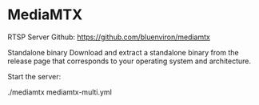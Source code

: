 # MediaMTX
RTSP Server
Github: https://github.com/bluenviron/mediamtx

Standalone binary
Download and extract a standalone binary from the release page that corresponds to your operating system and architecture.

Start the server:

./mediamtx mediamtx-multi.yml
